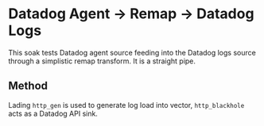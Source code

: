 # Datadog Agent -> Remap -> Datadog Logs

This soak tests Datadog agent source feeding into the Datadog logs source
through a simplistic remap transform. It is a straight pipe.

## Method

Lading `http_gen` is used to generate log load into vector, `http_blackhole`
acts as a Datadog API sink.
